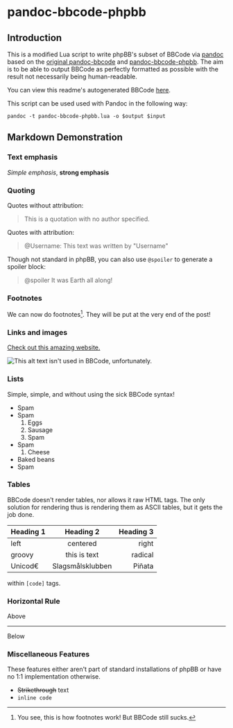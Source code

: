 [link:pandoc]: <http://johnmacfarlane.net/pandoc/README.html>
[link:pandoc-bbcode]: <https://github.com/2ion/pandoc-bbcode>
[link:pandoc-bbcode-phpbb]: <https://github.com/anshumanb/pandoc-bbcode-phpbb>
[link:bbcode]: <https://github.com/mathewv/pandoc-bbcode-phpbb/blob/master/README.bbcode>

# pandoc-bbcode-phpbb

## Introduction

This is a modified Lua script to write phpBB's subset of BBCode via
[pandoc][link:pandoc] based on the [original pandoc-bbcode][link:pandoc-bbcode]
and [pandoc-bbcode-phpbb][link:pandoc-bbcode-phpbb]. The aim is to be able to
output BBCode as perfectly formatted as possible with the result not necessarily
being human-readable.

You can view this readme's autogenerated BBCode [here][link:bbcode].

This script can be used used with Pandoc in the following way:

    pandoc -t pandoc-bbcode-phpbb.lua -o $output $input

## Markdown Demonstration

### Text emphasis

_Simple emphasis_, __strong emphasis__

### Quoting

Quotes without attribution:

> This is a quotation with no author specified.

Quotes with attribution:

> @Username: This text was written by "Username"

Though not standard in phpBB, you can also use `@spoiler` to generate a spoiler
block:

> @spoiler
> It was Earth all along!

### Footnotes

We can now do footnotes[^1]. They will be put at the very end of the
post!

[^1]: You see, this is how footnotes work! But BBCode still sucks.

### Links and images

[Check out this amazing website.](www.zombo.com)

![This alt text isn't used in BBCode, unfortunately.](http://i.imgur.com/B63RuQLl.jpg)

### Lists

Simple, simple, and without using the sick BBCode syntax!

* Spam
* Spam
    1. Eggs
    2. Sausage
    3. Spam
* Spam
    1. Cheese
* Baked beans
* Spam

### Tables

BBCode doesn't render tables, nor allows it raw HTML tags. The only
solution for rendering thus is rendering them as ASCII tables, but it gets the
job done.

| Heading 1 | Heading 2        | Heading 3 |
| --------- |:----------------:| ---------:|
| left      | centered         |     right |
| groovy    | this is text     |   radical |
| Unicod€   | Slagsmålsklubben |    Piñata |

within `[code]` tags.

### Horizontal Rule

Above

-----

Below

### Miscellaneous Features

These features either aren't part of standard installations of phpBB or have
no 1:1 implementation otherwise.

* ~~Strikethrough~~ text
* `inline code`
